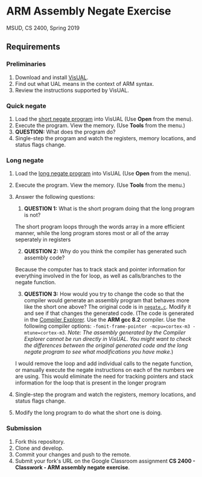 # ARM Assembly Negate Exercise

MSUD, CS 2400, Spring 2019

## Requirements

### Preliminaries
1. Download and install [VisUAL](https://salmanarif.bitbucket.io/visual/downloads.html).
2. Find out what UAL means in the context of ARM syntax.
3. Review the instructions supported by VisUAL.

### Quick negate
1. Load the [short negate program](https://github.com/ivogeorg/cs2400-arm-asm-negate-exercise/blob/master/negate.S) into VisUAL (Use **Open** from the menu).
2. Execute the program. View the memory. (Use **Tools** from the menu.)
3. **QUESTION:** What does the program do?
4. Single-step the program and watch the registers, memory locations, and status flags change.

### Long negate
1. Load the [long negate program](https://github.com/ivogeorg/cs2400-arm-asm-negate-exercise/blob/master/negate_gcc_8_2.S) into VisUAL (Use **Open** from the menu).
2. Execute the program. View the memory. (Use **Tools** from the menu.)
3. Answer the following questions:
   1. **QUESTION 1:** What is the short program doing that the long program is not?
   
   The short program loops through the words array in a more efficient manner, while the long program stores most or all of the array seperately in registers
   
   2. **QUESTION 2:** Why do you think the compiler has generated such assembly code?
   
   Because the computer has to track stack and pointer information for everything involved in the for loop, as well as calls/branches to the negate function.
   
   3. **QUESTION 3:** How would you try to change the code so that the compiler would generate an assembly program that behaves more like the short one above? The original code is in [`negate.c`](https://github.com/ivogeorg/cs2400-arm-asm-negate-exercise/blob/master/negate.c). Modify it and see if that changes the generated code. (The code is generated in the [Compiler Explorer](https://godbolt.org). Use the **ARM gcc 8.2** compiler. Use the following compiler options: `-fomit-frame-pointer -mcpu=cortex-m3 -mtune=cortex-m3`. *Note: The assembly generated by the Compiler Explorer cannot be run directly in VisUAL. You might want to check the differences between the original generated code and the long negate program to see what modifications you have make.*)
   
   I would remove the loop and add individual calls to the negate function, or manually execute the negate instructions on each of the numbers we are using. This would eliminate the need for tracking pointers and stack information for the loop that is present in the longer program

4. Single-step the program and watch the registers, memory locations, and status flags change.
5. Modify the long program to do what the short one is doing.

### Submission
1. Fork this repository.
2. Clone and develop.
3. Commit your changes and push to the remote.
4. Submit your fork's URL on the Google Classroom assignment **CS 2400 - Classwork - ARM assembly negate exercise**.
